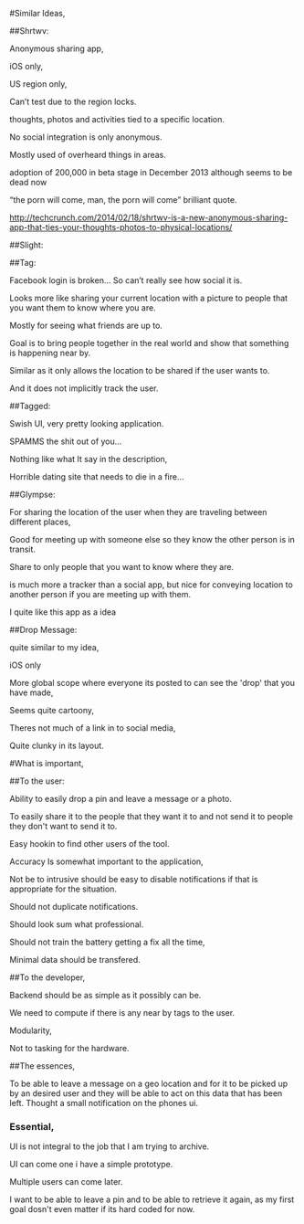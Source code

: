 #Similar Ideas,

##Shrtwv:

Anonymous sharing app,

iOS only,

US region only,

Can’t test due to the region locks.

thoughts, photos and activities tied to a specific location.

No social integration is only anonymous.

Mostly used of overheard things in areas.

adoption of 200,000 in beta stage in December 2013 although seems to be dead now

“the porn will come, man, the porn will come” brilliant quote.

http://techcrunch.com/2014/02/18/shrtwv-is-a-new-anonymous-sharing-app-that-ties-your-thoughts-photos-to-physical-locations/

##Slight:
	
##Tag:

Facebook login is broken… So can’t really see how social it is.

Looks more like sharing your current location with a picture to people that you want them to know where you are.

Mostly for seeing what friends are up to.

Goal is to bring people together in the real world and show that something is happening near by.

Similar as it only allows the location to be shared if the user wants to.

And it does not implicitly track the user.
		
##Tagged:

Swish UI, very pretty looking application.

SPAMMS the shit out of you…

Nothing like what It say in the description,

Horrible dating site that needs to die in a fire…

##Glympse:

For sharing the location of the user when they are traveling between different places,

Good for meeting up with someone else so they know the other person is in transit.

Share to only people that you want to know where they are.

is much more a tracker than a social app, but nice for conveying location to another person if you are meeting up with them.

I quite like this app as a idea

##Drop Message:
		
quite similar to my idea,

iOS only

More global scope where everyone its posted to can see the 'drop' that you have made,

Seems quite cartoony, 

Theres not much of a link in to social media,

Quite clunky in its layout.

#What is important,

##To the user:

Ability to easily drop a pin and leave a message or a photo.

To easily share it to the people that they want it to and not send it to people they don't want to send it to.

Easy hookin to find other users of the tool.

Accuracy Is somewhat important to the application,

Not be to intrusive should be easy to disable notifications if that is appropriate for the situation.

Should not duplicate notifications.

Should look sum what professional. 

Should not train the battery getting a fix all the time,

Minimal data should be transfered.

##To the developer,

Backend should be as simple as it possibly can be.

We need to compute if there is any near by tags to the user.

Modularity,

Not to tasking for the hardware.

##The essences,

To be able to leave a message on a geo location and for it to be picked up by an desired user and they will be able to act on this data that has been left. Thought a small notification on the phones ui.

### Essential,

UI is not integral to the job that I am trying to archive.

UI can come one i have a simple prototype.

Multiple users can come later.

I want to be able to leave a pin and to be able to retrieve it again, as my first goal dosn't even matter if its hard coded for now.



